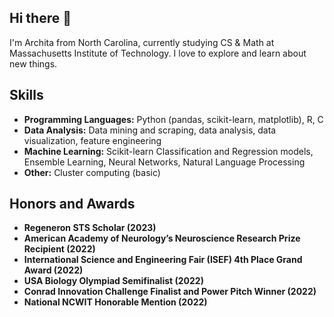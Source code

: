 ## Hi there 👋

I'm Archita from North Carolina, currently studying CS & Math at Massachusetts Institute of Technology. I love to explore and learn about new things.

## Skills
- **Programming Languages:** Python (pandas, scikit-learn, matplotlib), R, C
- **Data Analysis:** Data mining and scraping, data analysis, data visualization, feature engineering
- **Machine Learning:** Scikit-learn Classification and Regression models,  Ensemble Learning, Neural Networks, Natural Language Processing
- **Other:** Cluster computing (basic)

## Honors and Awards
- **Regeneron STS Scholar (2023)**
- **American Academy of Neurology’s Neuroscience Research Prize Recipient (2022)**
- **International Science and Engineering Fair (ISEF) 4th Place Grand Award (2022)**
- **USA Biology Olympiad Semifinalist (2022)**
- **Conrad Innovation Challenge Finalist and Power Pitch Winner (2022)**
- **National NCWIT Honorable Mention (2022)**
